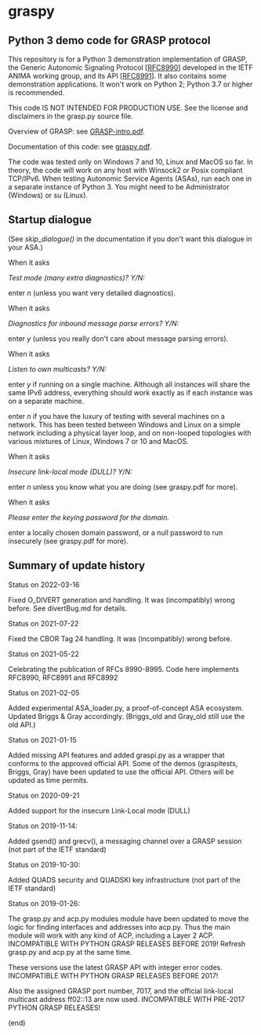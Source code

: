 # graspy
## Python 3 demo code for GRASP protocol

This repository is for a Python 3 demonstration implementation of GRASP, the Generic Autonomic Signaling Protocol \[[RFC8990](https://www.rfc-editor.org/info/rfc8990)\] developed in the IETF ANIMA working group, and its API \[[RFC8991](https://www.rfc-editor.org/info/rfc8991)\]. It also contains some demonstration applications. It won't work on Python 2; Python 3.7 or higher is recommended.

This code IS NOT INTENDED FOR PRODUCTION USE. See the license and disclaimers in the grasp.py source file.

Overview of GRASP: see [GRASP-intro.pdf](https://github.com/becarpenter/graspy/raw/master/documentation/GRASP-intro.pdf).

Documentation of this code: see [graspy.pdf](https://github.com/becarpenter/graspy/raw/master/documentation/graspy.pdf).

The code was tested only on Windows 7 and 10, Linux and MacOS so far. In theory,
the code will work on any host with Winsock2 or Posix compliant TCP/IPv6.
When testing Autonomic Service Agents (ASAs), run each one in a separate instance of Python 3.
You might need to be Administrator (Windows) or su (Linux).

## Startup dialogue

(See *skip_dialogue()* in the documentation if you don't want this dialogue in your ASA.)

When it asks

  *Test mode (many extra diagnostics)? Y/N:*
  
enter *n* (unless you want very detailed diagnostics).

When it asks

  *Diagnostics for inbound message parse errors? Y/N:*
  
enter *y* (unless you really don't care about message parsing errors).

When it asks

  *Listen to own multicasts? Y/N:*
  
enter *y* if running on a single machine. Although all instances will share
the same IPv6 address, everything should work exactly as if each
instance was on a separate machine.

enter *n* if you have the luxury of testing with several machines on a network.
This has been tested between Windows and Linux on a simple network including
a physical layer loop, and on non-looped topologies with various mixtures of
Linux, Windows 7 or 10 and MacOS.

When it asks

  *Insecure link-local mode (DULL)? Y/N:*

enter *n* unless you know what you are doing (see graspy.pdf for more).

When it asks

   *Please enter the keying password for the domain.*

enter a locally chosen domain password, or a null password to run
insecurely (see graspy.pdf for more).

## Summary of update history

Status on 2022-03-16

Fixed O_DIVERT generation and handling. It was (incompatibly) wrong before. See divertBug.md for details.

Status on 2021-07-22

Fixed the CBOR Tag 24 handling. It was (incompatibly) wrong before.

Status on 2021-05-22

Celebrating the publication of RFCs 8990-8995. Code here implements RFC8990, RFC8991 and RFC8992

Status on 2021-02-05

Added experimental ASA_loader.py, a proof-of-concept ASA ecosystem. Updated Briggs & Gray accordingly.
(Briggs_old and Gray_old still use the old API.)

Status on 2021-01-15

Added missing API features and added graspi.py as a wrapper that conforms to the approved official API. Some of the demos (graspitests, Briggs, Gray) have been updated to use the official API. Others will be updated as time permits.

Status on 2020-09-21

Added support for the insecure Link-Local mode (DULL)

Status on 2019-11-14:

Added gsend() and grecv(), a messaging channel over a GRASP session (not part of the IETF standard)

Status on 2019-10-30:

Added QUADS security and QUADSKI key infrastructure (not part of the IETF standard)

Status on 2019-01-26:

The grasp.py and acp.py modules module have been updated to
move the logic for finding interfaces and addresses into
acp.py. Thus the main module will work with any kind of ACP,
including a Layer 2 ACP.
INCOMPATIBLE WITH PYTHON GRASP RELEASES BEFORE 2019! Refresh
grasp.py and acp.py at the same time.

These versions use the latest GRASP API with integer error codes.
INCOMPATIBLE WITH PYTHON GRASP RELEASES BEFORE 2017!

Also the assigned GRASP port number, 7017, and the official
link-local multicast address ff02::13 are now used.
INCOMPATIBLE WITH PRE-2017 PYTHON GRASP RELEASES!

(end)
